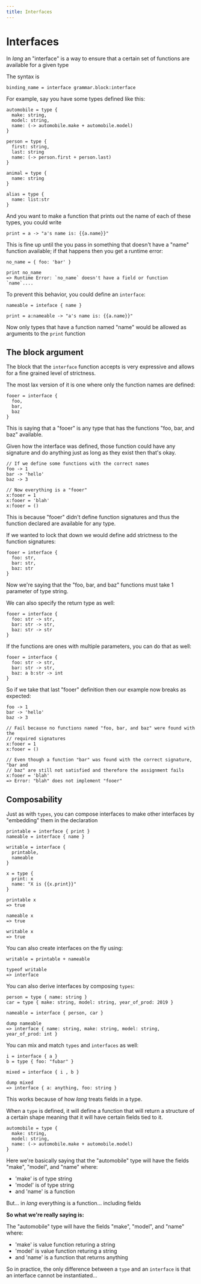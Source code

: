 ```yaml
---
title: Interfaces
---
```


# Interfaces

In _lang_ an "interface" is a way to ensure that a certain set of functions are
available for a given type

The syntax is 

```
binding_name = interface grammar.block:interface
```

For example, say you have some types defined like this:

```
automobile = type {
  make: string,
  model: string,
  name: (-> automobile.make + automobile.model)
}

person = type {
  first: string,
  last: string
  name: (-> person.first + person.last)
}

animal = type {
  name: string
}

alias = type {
  name: list:str
}
```

And you want to make a function that prints out the name of each of these
types, you could write

```
print = a -> "a's name is: {{a.name}}"
```

This is fine up until the you pass in something that doesn't have a "name"
function available; if that happens then you get a runtime error:

```
no_name = { foo: 'bar' }

print no_name
=> Runtime Error: `no_name` doesn't have a field or function `name`....
```

To prevent this behavior, you could define an `interface`:

```
nameable = inteface { name }

print = a:nameable -> "a's name is: {{a.name}}"
```

Now only types that have a function named "name" would be allowed as arguments
to the `print` function

## The block argument

The block that the `interface` function accepts is very expressive and allows
for a fine grained level of strictness.

The most lax version of it is one where only the function names are defined:

```
fooer = interface {
  foo,
  bar,
  baz
}
```

This is saying that a "fooer" is any type that has the functions "foo, bar, and
baz" available.

Given how the interface was defined, those function could have
any signature and do anything just as long as they exist then that's okay.

```
// If we define some functions with the correct names
foo -> 1
bar -> 'hello'
baz -> 3

// Now everything is a "fooer"
x:fooer = 1
x:fooer = 'blah'
x:fooer = ()
```

This is because "fooer" didn't define function signatures and thus the function
declared are available for any type.

If we wanted to lock that down we would define add strictness to the function
signatures:

```
fooer = interface {
  foo: str,
  bar: str,
  baz: str
}
```

Now we're saying that the "foo, bar, and baz" functions must take 1 parameter
of type string.

We can also specify the return type as well:

```
fooer = interface {
  foo: str -> str,
  bar: str -> str,
  baz: str -> str
}
```

If the functions are ones with multiple parameters, you can do that as well:


```
fooer = interface {
  foo: str -> str,
  bar: str -> str,
  baz: a b:str -> int
}
```

So if we take that last "fooer" definition then our example now breaks as
expected:

```
foo -> 1
bar -> 'hello'
baz -> 3

// Fail because no functions named "foo, bar, and baz" were found with the
// required signatures
x:fooer = 1
x:fooer = ()

// Even though a function "bar" was found with the correct signature, "bar and
// baz" are still not satisfied and therefore the assignment fails
x:fooer = 'blah'
=> Error: "blah" does not implement "fooer"
```

## Composability

Just as with `types`, you can compose interfaces to make other interfaces by
"embedding" them in the declaration

```
printable = interface { print }
nameable = interface { name }

writable = interface {
  printable,
  nameable
}

x = type {
  print: x
  name: "X is {{x.print}}"
}

printable x
=> true

nameable x
=> true

writable x
=> true
```

You can also create interfaces on the fly using:

```
writable = printable + nameable

typeof writable
=> interface
```

You can also derive interfaces by composing `types`:

```
person = type { name: string }
car = type { make: string, model: string, year_of_prod: 2019 }

nameable = interface { person, car }

dump nameable
=> interface { name: string, make: string, model: string, year_of_prod: int }
```

You can mix and match `types` and `interfaces` as well:

```
i = interface { a }
b = type { foo: "fubar" }

mixed = interface { i , b }

dump mixed
=> interface { a: anything, foo: string }
```

This works because of how _lang_ treats fields in a type.

When a `type` is defined, it will define a function that will return a
structure of a certain shape meaning that it will have certain fields tied to
it.

```
automobile = type {
  make: string,
  model: string,
  name: (-> automobile.make + automobile.model)
}
```

Here we're basically saying that the "automobile" type will have the fields
"make", "model", and "name" where:

- 'make' is of type string
- 'model' is of type string
- and 'name' is a function

But... in _lang_ everything is a function... including fields

**So what we're really saying is:**

The "automobile" type will have the fields "make", "model", and "name" where:

- 'make' is value function returing a string
- 'model' is value function returing a string
- and 'name' is a function that returns anything

So in practice, the only difference between a `type` and an `interface` is that an
interface cannot be instantiated...
